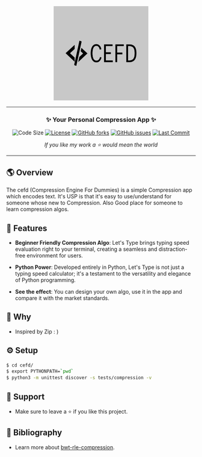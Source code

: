 <div align='center'>
<img src="assets/images/logo-trans.png" width=50%  height=250px>
<hr>

### **✨ Your Personal Compression App ✨**

![Code Size](https://img.shields.io/github/languages/code-size/namansharma18899/cefd)
[![License](https://img.shields.io/badge/license-MIT-blue.svg)](https://github.com/namansharma18899/cefd/blob/main/LICENSE)
[![GitHub forks](https://img.shields.io/github/forks/namansharma18899/cefd)](https://github.com/namansharma18899/cefd/network)
[![GitHub issues](https://img.shields.io/github/issues/namansharma18899/cefd)](https://github.com/namansharma18899/cefd/issues)
[![Last Commit](https://img.shields.io/github/last-commit/namansharma18899/cefd)](https://github.com/namansharma18899/cefd/commits/main)

*If you like my work a ⭐ would mean the world*
</div>

---

## 🌎 Overview
The cefd (Compression Engine For Dummies) is a simple Compression app which encodes text. It's USP is that it's easy to use/understand for someone whose new to Compression.
Also Good place for someone to learn compression algos.

## 🫧 Features
- **Beginner Friendly Compression Algo**: Let's Type brings typing speed evaluation right to your terminal, creating a seamless and distraction-free environment for users.

- **Python Power**: Developed entirely in Python, Let's Type is not just a typing speed calculator; it's a testament to the versatility and elegance of Python programming.

- **See the effect**: You can design your own algo, use it in the app and compare it with the market standards.

## 🤨 Why
- Inspired by Zip : )

## ⚙️ Setup
```bash
$ cd cefd/
$ export PYTHONPATH=`pwd`
$ python3 -m unittest discover -s tests/compression -v
```

## 🤗 Support
- Make sure to leave a ⭐ if you like this project.

## 📖 Bibliography

- Learn more about [bwt-rle-compression](https://www.baeldung.com/cs/bwt-rle-compression-algorithm-for-short-text-strings).

